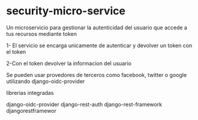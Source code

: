 # security-micro-service

Un microservicio para gestionar la autenticidad del usuario que accede a tus recursos mediante token

1- El servicio se encarga unicamente de autenticar y devolver un token con el token 

2-Con el token devolver la informacion del usuario

Se pueden usar provedores de terceros como facebook, twitter o google utilizando django-oidc-provider

librerias integradas

django-oidc-provider
django-rest-auth 
django-rest-framework 
djangorestframewor 

